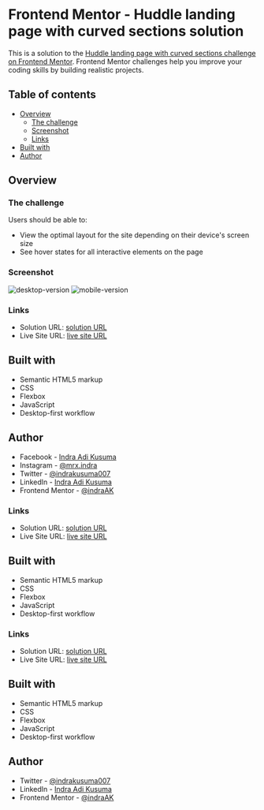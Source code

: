 
# Frontend Mentor - Huddle landing page with curved sections solution

This is a solution to the [Huddle landing page with curved sections challenge on Frontend Mentor](https://www.frontendmentor.io/challenges/huddle-landing-page-with-curved-sections-5ca5ecd01e82137ec91a50f2). Frontend Mentor challenges help you improve your coding skills by building realistic projects.

## Table of contents

- [Overview](#overview)
  - [The challenge](#the-challenge)
  - [Screenshot](#screenshot)
  - [Links](#links)
- [Built with](#built-with)
- [Author](#author)

## Overview

### The challenge

Users should be able to:

- View the optimal layout for the site depending on their device's screen size
- See hover states for all interactive elements on the page

### Screenshot

![desktop-version](https://user-images.githubusercontent.com/98355491/176018874-46ea8d95-e1ba-4270-a1c7-c102a9cb9f20.png)
![mobile-version](https://user-images.githubusercontent.com/98355491/176018916-76307577-c657-4f19-be35-a7a84af55eb3.png)


### Links

- Solution URL: [solution URL](https://www.frontendmentor.io/solutions/huddle-landing-page-with-curved-sections-using-flexbox-and-js-esDdBz88S)
- Live Site URL: [live site URL](https://hopeful-ardinghelli-0b4cf9.netlify.app/)

## Built with

- Semantic HTML5 markup
- CSS
- Flexbox
- JavaScript
- Desktop-first workflow

## Author

- Facebook - [Indra Adi Kusuma](https:/facebook.com/profile.php?id=100009019826862)
- Instagram - [@mrx.indra](https://instagram.com/mrx.indra)
- Twitter - [@indrakusuma007](https://twitter.com/indrakusuma007?s=09)
- LinkedIn - [Indra Adi Kusuma](https://www.linkedin.com/in/indra-adi-kusuma-a37955173)
- Frontend Mentor - [@indraAK](https://www.frontendmentor.io/profile/indraAK)

### Links

- Solution URL: [solution URL](https://www.frontendmentor.io/solutions/huddle-landing-page-with-curved-sections-using-flexbox-and-js-esDdBz88S)
- Live Site URL: [live site URL](https://hopeful-ardinghelli-0b4cf9.netlify.app/)

## Built with

- Semantic HTML5 markup
- CSS
- Flexbox
- JavaScript
- Desktop-first workflow


### Links

- Solution URL: [solution URL](https://www.frontendmentor.io/solutions/huddle-landing-page-with-curved-sections-using-flexbox-and-js-esDdBz88S)
- Live Site URL: [live site URL](https://hopeful-ardinghelli-0b4cf9.netlify.app/)

## Built with

- Semantic HTML5 markup
- CSS
- Flexbox
- JavaScript
- Desktop-first workflow

## Author


- Twitter - [@indrakusuma007](https://twitter.com/indrakusuma007?s=09)
- LinkedIn - [Indra Adi Kusuma](https://www.linkedin.com/in/indra-adi-kusuma-a37955173)
- Frontend Mentor - [@indraAK](https://www.frontendmentor.io/profile/indraAK)
